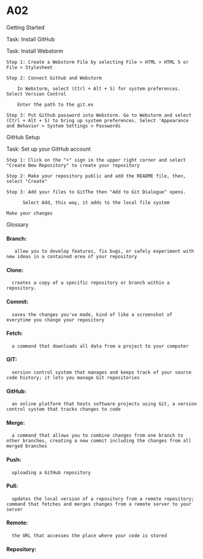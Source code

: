 # A02
Getting Started 

   Task: Install GitHub

   Task: Install Webstorm

    Step 1: Create a Webstorm File by selecting File > HTML > HTML 5 or File > Stylesheet

    Step 2: Connect Github and Webstorm 
  
        In Webstorm, select (Ctrl + Alt + S) for system preferences. Select Version Control 

        Enter the path to the git.ex

    Step 3: Put Github password into Webstorm. Go to Webstorm and select (Ctrl + Alt + S) to bring up system preferences. Select 'Appearance and Behavior > System Settings > Passwords

GitHub Setup

  Task: Set up your GitHub account
    
    Step 1: Click on the "+" sign in the upper right corner and select "Create New Repository" to create your repository
    
    Step 2: Make your repository public and add the README file, then, select "Create"

    Step 3: Add your files to GitThe then "Add to Git Dialogue" opens. 

          Select Add, this way, it adds to the local file system

    Make your changes
 
Glossary

####    Branch:
       allow you to develop features, fix bugs, or safely experiment with new ideas in a contained area of your repository

####    Clone: 
      creates a copy of a specific repository or branch within a repository.
      
####    Commit:
      saves the changes you've made, kind of like a screenshot of everytime you change your repository

####    Fetch:
      a command that downloads all data from a project to your computer  

####    GIT:
      version control system that manages and keeps track of your source code history; it lets you manage Git repositories

####    GitHub:
      an online platform that hosts software projects using Git, a version control system that tracks changes to code

####    Merge:
      a command that allows you to combine changes from one branch to other branches, creating a new commit including the changes from all merged branches

####    Push:
      uploading a GitHub repository 

####    Pull:
      updates the local version of a repository from a remote repository; command that fetches and merges changes from a remote server to your server

####    Remote:
      the URL that accesses the place where your code is stored 

####    Repository:
      
      
